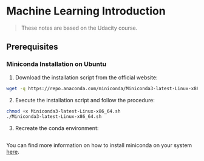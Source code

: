 [miniconda-installation]: https://docs.conda.io/en/latest/miniconda.html

# Machine Learning Introduction

> These notes are based on the Udacity course.

## Prerequisites

### Miniconda Installation on Ubuntu

1. Download the installation script from the official website:
  ```bash
  wget -q https://repo.anaconda.com/miniconda/Miniconda3-latest-Linux-x86_64.sh
  ```
2. Execute the installation script and follow the procedure:
  ```bash
  chmod +x Miniconda3-latest-Linux-x86_64.sh
  ./Miniconda3-latest-Linux-x86_64.sh
  ```
3. Recreate the conda environment:
  ```bash

  ```

You can find more information on how to install miniconda on your system
[here](miniconda-installation).
